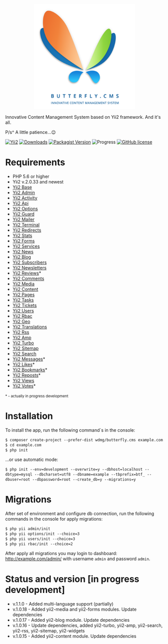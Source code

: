 <p align="center">
    <a href="https://butterflycms.com/" target="_blank">
        <img src="./docs/images/logotype.png" width="320" alt="Butterfly.CMS" />
    </a>
</p>

Innovative Content Management System based on Yii2 framework. And it's all.

P/s^ A little patience...😉

[![Yii2](https://img.shields.io/badge/required-Yii2_v2.0.33-blue.svg)](https://packagist.org/packages/yiisoft/yii2)
[![Downloads](https://img.shields.io/packagist/dt/wdmg/butterfly.cms.svg)](https://packagist.org/packages/wdmg/butterfly.cms)
[![Packagist Version](https://img.shields.io/packagist/v/wdmg/butterfly.cms.svg)](https://packagist.org/packages/wdmg/butterfly.cms)
![Progress](https://img.shields.io/badge/progress-in_development-red.svg)
[![GitHub license](https://img.shields.io/github/license/wdmg/butterfly.cms.svg)](https://github.com/wdmg/butterfly.cms/blob/master/LICENSE)

# Requirements 
* PHP 5.6 or higher
* Yii2 v.2.0.33 and newest
* [Yii2 Base](https://github.com/wdmg/yii2-base)
* [Yii2 Admin](https://github.com/wdmg/yii2-admin)
* [Yii2 Activity](https://github.com/wdmg/yii2-activity)
* [Yii2 Api](https://github.com/wdmg/yii2-api)
* [Yii2 Options](https://github.com/wdmg/yii2-options)
* [Yii2 Guard](https://github.com/wdmg/yii2-guard)
* [Yii2 Mailer](https://github.com/wdmg/yii2-mailer)
* [Yii2 Terminal](https://github.com/wdmg/yii2-terminal)
* [Yii2 Redirects](https://github.com/wdmg/yii2-redirects)
* [Yii2 Stats](https://github.com/wdmg/yii2-stats)
* [Yii2 Forms](https://github.com/wdmg/yii2-forms)
* [Yii2 Services](https://github.com/wdmg/yii2-services)
* [Yii2 News](https://github.com/wdmg/yii2-news)
* [Yii2 Blog](https://github.com/wdmg/yii2-blog)
* [Yii2 Subscribers](https://github.com/wdmg/yii2-subscribers)
* [Yii2 Newsletters](https://github.com/wdmg/yii2-newsletters)
* [Yii2 Reviews](https://github.com/wdmg/yii2-reviews)*
* [Yii2 Comments](https://github.com/wdmg/yii2-comments)
* [Yii2 Media](https://github.com/wdmg/yii2-media)
* [Yii2 Content](https://github.com/wdmg/yii2-content)
* [Yii2 Pages](https://github.com/wdmg/yii2-pages)
* [Yii2 Tasks](https://github.com/wdmg/yii2-tasks)
* [Yii2 Tickets](https://github.com/wdmg/yii2-tickets)
* [Yii2 Users](https://github.com/wdmg/yii2-users)
* [Yii2 Rbac](https://github.com/wdmg/yii2-rbac)
* [Yii2 Geo](https://github.com/wdmg/yii2-geo)
* [Yii2 Translations](https://github.com/wdmg/yii2-translations)
* [Yii2 Rss](https://github.com/wdmg/yii2-rss)
* [Yii2 Amp](https://github.com/wdmg/yii2-amp)
* [Yii2 Turbo](https://github.com/wdmg/yii2-turbo)
* [Yii2 Sitemap](https://github.com/wdmg/yii2-sitemap)
* [Yii2 Search](https://github.com/wdmg/yii2-search)
* [Yii2 Messages](https://github.com/wdmg/yii2-messages)*
* [Yii2 Likes](https://github.com/wdmg/yii2-likes)*
* [Yii2 Bookmarks](https://github.com/wdmg/yii2-bookmarks)*
* [Yii2 Reposts](https://github.com/wdmg/yii2-reposts)*
* [Yii2 Views](https://github.com/wdmg/yii2-views)
* [Yii2 Votes](https://github.com/wdmg/yii2-votes)*

<small>* - actually in progress development</small>

# Installation
To install the app, run the following command`s in the console:

    $ composer create-project --prefer-dist wdmg/butterfly.cms example.com
    $ cd example.com
    $ php init
    
...or use automatic mode:
    
    $ php init --env=development --overwrite=y --dbhost=localhost --dbtype=mysql --dbcharset=utf8 --dbname=example --tbprefix=btf_ --dbuser=root --dbpassword=root --create_db=y --migrations=y

# Migrations
After set of environment and configure db connection, run the following commands in the console for apply migrations:

    $ php yii admin/init
    $ php yii options/init --choice=3
    $ php yii users/init --choice=3
    $ php yii rbac/init --choice=2

After apply all migrations you may login to dashboard:
http://example.com/admin/ with username `admin` and password `admin`.

# Status and version [in progress development]
* v.1.1.0 - Added multi-language support (partially)
* v.1.0.18 - Added yii2-media and yii2-forms modules. Update dependencies
* v.1.0.17 - Added yii2-blog module. Update dependencies
* v.1.0.16 - Update dependencies, added yii2-turbo, yii2-amp, yii2-search, yii2-rss, yii2-sitemap, yii2-widgets
* v.1.0.15 - Added yii2-content module. Update dependencies